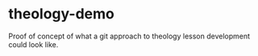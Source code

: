 # theology-demo
Proof of concept of what a git approach to theology lesson development could look like. 
